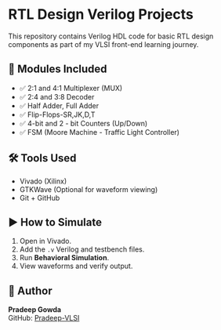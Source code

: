 # RTL Design Verilog Projects

This repository contains Verilog HDL code for basic RTL design components as part of my VLSI front-end learning journey.

## 📁 Modules Included

- ✅ 2:1 and 4:1 Multiplexer (MUX)
- ✅ 2:4 and 3:8 Decoder
- ✅ Half Adder, Full Adder
- ✅ Flip-Flops-SR,JK,D,T
- ✅ 4-bit and 2 - bit Counters (Up/Down)
- ✅ FSM (Moore Machine - Traffic Light Controller)

## 🛠 Tools Used

- Vivado (Xilinx)
- GTKWave (Optional for waveform viewing)
- Git + GitHub

## ▶️ How to Simulate

1. Open in Vivado.
2. Add the `.v` Verilog and testbench files.
3. Run **Behavioral Simulation**.
4. View waveforms and verify output.

## 📌 Author

**Pradeep Gowda**  
GitHub: [Pradeep-VLSI](https://github.com/Pradeep-VLSI)




